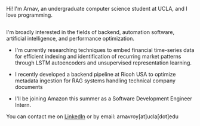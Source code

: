 Hi! I'm Arnav, an undergraduate computer science student at UCLA, and I love programming.<br>
##
I'm broadly interested in the fields of backend, automation software, artificial intelligence, and performance optimization.

- I'm currently researching techniques to embed financial time-series data for efficient indexing and identification of recurring market patterns through LSTM autoencoders and unsupervised representation learning.

- I recently developed a backend pipeline at Ricoh USA to optimize metadata ingestion for RAG systems handling technical company documents

- I'll be joining Amazon this summer as a Software Development Engineer Intern.

You can contact me on [LinkedIn](https://www.linkedin.com/in/arnavroy23/) or by email: arnavroy[at]ucla[dot]edu 
